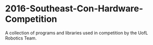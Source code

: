 # 2016-Southeast-Con-Hardware-Competition
 A collection of programs and libraries used in competition by the UofL Robotics Team.
